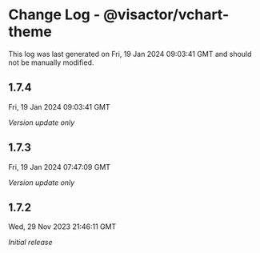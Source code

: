 # Change Log - @visactor/vchart-theme

This log was last generated on Fri, 19 Jan 2024 09:03:41 GMT and should not be manually modified.

## 1.7.4
Fri, 19 Jan 2024 09:03:41 GMT

_Version update only_

## 1.7.3
Fri, 19 Jan 2024 07:47:09 GMT

_Version update only_

## 1.7.2
Wed, 29 Nov 2023 21:46:11 GMT

_Initial release_


